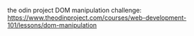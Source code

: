 the odin project DOM manipulation challenge: https://www.theodinproject.com/courses/web-development-101/lessons/dom-manipulation